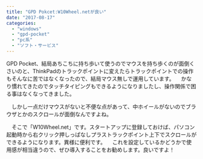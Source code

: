 ```yaml
---
title: "GPD Pokcet:W10Wheel.netが良い"
date: "2017-08-17"
categories: 
  - "windows"
  - "gpd-pocket"
  - "pc系"
  - "ソフト・サービス"
---
```


GPD Pocket、結局あちこちに持ち歩いて使うのでマウスを持ち歩くのが面倒くさいのと、ThinkPadのトラックポイントに変えたらトラックポイントでの操作もそんなに苦ではなくなったので、結局マウス無しで運用しています。 　かなり慣れてきたのでタッチタイピングもできるようになりましたし、操作関係で困る事はなくなってきました。

　しかし一点だけマウスがないと不便な点があって、中ホイールがないのでブラウザとかのスクロールが面倒なんですよね。

　そこで「W10Wheel.net」です。スタートアップに登録しておけば、パソコン起動時から右クリック押しっぱなしプラストラックポイント上下でスクロールができるようになります。異様に便利です。 　これを設定しているかどうかで使用感が相当違うので、ぜひ導入することをお勧めします。良いですよ！
